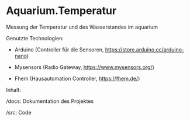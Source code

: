# Aquarium.Temperatur
Messung der Temperatur und des Wasserstandes im aquarium


Genutzte Technologien:

- Arduino (Controller für die Sensoren, https://store.arduino.cc/arduino-nano)

- Mysensors (Radio Gateway, https://www.mysensors.org/)

- Fhem (Hausautomation Controller, https://fhem.de/)


Inhalt:

/docs: Dokumentation des Projektes

/src: Code

